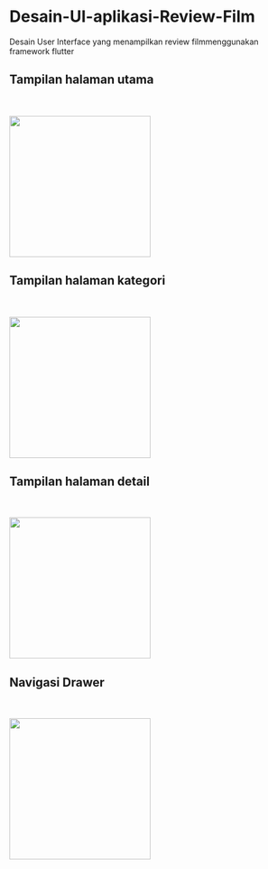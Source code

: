 # D e s a i n - U I - a p l i k a s i - R e v i e w - F i l m 
Desain User Interface yang menampilkan review film menggunakan framework flutter

## Tampilan halaman utama
<br><br><img src="https://github.com/Arvin-AM/Desain-UI-aplikasi-Review-Film/edit/main/" width="250"/><br>

## Tampilan halaman kategori
<br><br><img src="https://github.com/Arvin-AM/Desain-UI-aplikasi-Review-Film/edit/main/" width="250"/><br>

## Tampilan halaman detail
<br><br><img src="https://github.com/Arvin-AM/Desain-UI-aplikasi-Review-Film/edit/main/" width="250"/><br>

## Navigasi Drawer
<br><br><img src="https://github.com/Arvin-AM/Desain-UI-aplikasi-Review-Film/edit/main/" width="250"/><br>

